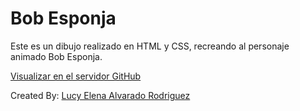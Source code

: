 # Bob Esponja

Este es un dibujo realizado en HTML y CSS, recreando al personaje animado Bob Esponja.

[Visualizar en el servidor GitHub](https://lucyalvarado4692.github.io/bob-esponja/)

Created By: [Lucy Elena Alvarado Rodriguez](https://github.com/lucyalvarado4692)
